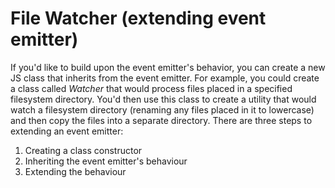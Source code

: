 # File Watcher (extending event emitter)
If you'd like to build upon the event emitter's behavior, you can create a new JS class that inherits from the event emitter. For example, you could create a class called *Watcher* that would process files placed in a specified filesystem directory. You'd then use this class to create a utility that would watch a filesystem directory (renaming any files placed in it to lowercase) and then copy the files into a separate directory.
There are three steps to extending an event emitter:
1. Creating a class constructor
2. Inheriting the event emitter's behaviour
3. Extending the behaviour
